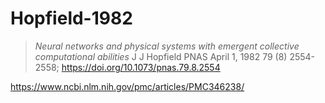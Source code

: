 # Hopfield-1982

> _Neural networks and physical systems with emergent collective computational abilities_
> J J Hopfield
> PNAS April 1, 1982 79 (8) 2554-2558; https://doi.org/10.1073/pnas.79.8.2554 

https://www.ncbi.nlm.nih.gov/pmc/articles/PMC346238/
